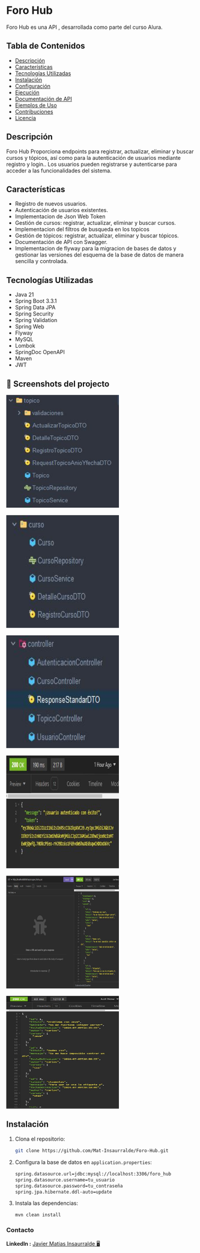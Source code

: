 # Foro Hub

Foro Hub es una API , desarrollada como parte del curso Alura.

## Tabla de Contenidos

- [Descripción](#descripción)
- [Características](#características)
- [Tecnologías Utilizadas](#tecnologías-utilizadas)
- [Instalación](#instalación)
- [Configuración](#configuración)
- [Ejecución](#ejecución)
- [Documentación de API](#documentación-de-api)
- [Ejemplos de Uso](#ejemplos-de-uso)
- [Contribuciones](#contribuciones)
- [Licencia](#licencia)

## Descripción

Foro Hub Proporciona endpoints para registrar, actualizar, eliminar y buscar cursos y tópicos, así como para la autenticación de usuarios mediante registro y login.. Los usuarios pueden registrarse y autenticarse para acceder a las funcionalidades del sistema.

## Características

- Registro de nuevos usuarios.
- Autenticación de usuarios existentes.
- Implementacion de Json Web Token
- Gestión de cursos: registrar, actualizar, eliminar y buscar cursos.
- Implementacion del filtros de busqueda en los topicos
- Gestión de tópicos: registrar, actualizar, eliminar y buscar tópicos.
- Documentación de API con Swagger.
- Implementacion de flyway para la migracion de bases de datos y gestionar las versiones del esquema de la base de datos de manera sencilla y controlada.

## Tecnologías Utilizadas

- Java 21
- Spring Boot 3.3.1
- Spring Data JPA
- Spring Security
- Spring Validation
- Spring Web
- Flyway
- MySQL
- Lombok
- SpringDoc OpenAPI
- Maven
- JWT



## :camera_flash: Screenshots del projecto
<div style="display: flex; flex-wrap: wrap; gap: 20px;">
<img alt="Imagen carpeta topico" height="300px" src="Foro-Hub/src/main/resources/static/Screenshots/topico.JPG" width="300px"/>
<img alt="Imagen carpeta curso" height="300px" src="Foro-Hub/src/main/resources/static/Screenshots/curso.JPG" width="300px"/>
<img alt="Imagen carpeta controladores" height="300px" src="Foro-Hub/src/main/resources/static/Screenshots/controladores.JPG" width="300px"/>
<img alt="Imagen muestra de una autenticacion" height="300px" src="Foro-Hub/src/main/resources/static/Screenshots/autenticacion.JPG" width="300px"/>
<img alt="Imagen lista topico por fecha" height="300px" src="Foro-Hub/src/main/resources/static/Screenshots/topicos%20por%20fecha.JPG" width="300px"/>
<img alt="Imagen lista todos los topicos" height="300px" src="Foro-Hub/src/main/resources/static/Screenshots/Captura.JPG" width="300px"/>
</div>


## Instalación

1. Clona el repositorio:

    ```sh
    git clone https://github.com/Mat-Insaurralde/Foro-Hub.git
    ```

2. Configura la base de datos en `application.properties`:

    ```properties
    spring.datasource.url=jdbc:mysql://localhost:3306/foro_hub
    spring.datasource.username=tu_usuario
    spring.datasource.password=tu_contraseña
    spring.jpa.hibernate.ddl-auto=update
    ```

3. Instala las dependencias:

    ```sh
    mvn clean install
    ```

### Contacto

**LinkedIn :** [Javier Matias Insaurralde :desktop_computer:](https://www.linkedin.com/in/javier-matias-insaurralde-3aa783274/)